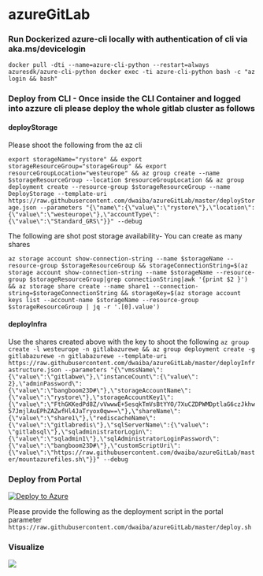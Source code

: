 # azureGitLab

### Run Dockerized azure-cli locally with authentication of cli via aka.ms/devicelogin

``
docker pull -dti --name=azure-cli-python --restart=always azuresdk/azure-cli-python
docker exec -ti azure-cli-python bash -c "az login && bash"
``
### Deploy from CLI - Once inside the CLI Container and logged into azzure cli please deploy the whole gitlab cluster as follows

#### deployStorage
Please shoot the following from the az cli

``
export storageName="rystore" && export storageResourceGroup="storageGroup" && export resourceGroupLocation="westeurope" && az group create --name $storageResourceGroup --location $resourceGroupLocation && az group deployment create --resource-group $storageResourceGroup --name DeployStorage --template-uri https://raw.githubusercontent.com/dwaiba/azureGitLab/master/deployStorage.json --parameters "{\"name\":{\"value\":\"rystore\"},\"location\":{\"value\":\"westeurope\"},\"accountType\":{\"value\":\"Standard_GRS\"}}" --debug
``

The following are shot post storage availability- You can create as many shares

``
az storage account show-connection-string --name $storageName --resource-group $storageResourceGroup && storageConnectionString=$(az storage account show-connection-string --name $storageName --resource-group $storageResourceGroup|grep connectionString|awk '{print $2 }') && az storage share create --name share1 --connection-string=$storageConnectionString && storageKey=$(az storage account keys list --account-name $storageName --resource-group $storageResourceGroup | jq -r '.[0].value')
``

#### deployInfra
Use the shares created above with the key to shoot the following
``
az group create -l westeurope -n gitlabazurewe && az group deployment create -g gitlabazurewe -n gitlabazurewe --template-uri https://raw.githubusercontent.com/dwaiba/azureGitLab/master/deployInfrastructure.json --parameters "{\"vmssName\":{\"value\":\"gitlabwe\"},\"instanceCount\":{\"value\": 2},\"adminPassword\":{\"value\":\"bangboom23D#\"},\"storageAccountName\":{\"value\":\"rystore\"},\"storageAccountKey1\":{\"value\":\"FthGKKedPd8Z/vVwwwE+5esqkTmVsBtYYO/7XuCZDPWMDptlaG6czJkhw57JmjlAuEPhZAZwfHl4JaTryox0qw==\"},\"shareName\":{\"value\":\"share1\"},\"rediscacheName\":{\"value\":\"gitlabredis\"},\"sqlServerName\":{\"value\": \"gitlabsql\"},\"sqladministratorLogin\":{\"value\":\"sqladmin1\"},\"sqlAdministratorLoginPassword\":{\"value\":\"bangboom23D#\"},\"customScriptUri\":{\"value\":\"https://raw.githubusercontent.com/dwaiba/azureGitLab/master/mountazurefiles.sh\"}}" --debug
``

### Deploy from Portal

<a href="https://preview.portal.azure.com/#create/Microsoft.Template/uri/https%3A%2F%2Fraw.githubusercontent.com%2Fdwaiba%2FazureGitLab%2Fmaster%2FdeployInfrastructure.json" target="_blank"><img alt="Deploy to Azure" src="https://camo.githubusercontent.com/9285dd3998997a0835869065bb15e5d500475034/687474703a2f2f617a7572656465706c6f792e6e65742f6465706c6f79627574746f6e2e706e67" /></a>

Please provide the following as the deployment script in the portal parameter
``
https://raw.githubusercontent.com/dwaiba/azureGitLab/master/deploy.sh
``
### Visualize
<a href="http://armviz.io/#/?load=https://preview.portal.azure.com/#create/Microsoft.Template/uri/https%3A%2F%2Fraw.githubusercontent.com%2Fdwaiba%2FazureGitLab%2Fmaster%2FdeployInfrastructure.json" target="_blank">  <img src="http://armviz.io/visualizebutton.png" /> </a> 
